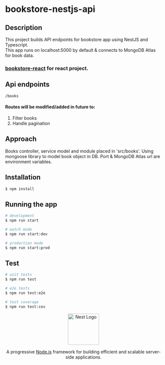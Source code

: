 # bookstore-nestjs-api

## Description
This project builds API endpoints for bookstore app using NestJS and Typescript.<br>
This app runs on localhost:5000 by default & connects to MongoDB Atlas for book data.<br>

### [bookstore-react](https://github.com/ashu66867/bookstore-react) for react project.

## Api endpoints
```
/books
```

#### Routes will be modified/added in future to:
1. Filter books
2. Handle pagination

## Approach
Books controller, service model and module placed in 'src/books'.
Using mongoose library to model book object in DB.
Port & MongoDB Atlas url are environment variables.

## Installation

```bash
$ npm install
```

## Running the app

```bash
# development
$ npm run start

# watch mode
$ npm run start:dev

# production mode
$ npm run start:prod
```

## Test

```bash
# unit tests
$ npm run test

# e2e tests
$ npm run test:e2e

# test coverage
$ npm run test:cov
```

<p align="center">
  <a href="http://nestjs.com/" target="blank"><img src="https://nestjs.com/img/logo-small.svg" width="100" alt="Nest Logo" /></a>
</p>

[circleci-image]: https://img.shields.io/circleci/build/github/nestjs/nest/master?token=abc123def456
[circleci-url]: https://circleci.com/gh/nestjs/nest

  <p align="center">A progressive <a href="http://nodejs.org" target="_blank">Node.js</a> framework for building efficient and scalable server-side applications.
  </p>
